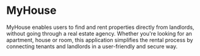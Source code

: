 # MyHouse
MyHouse enables users to find and rent properties directly from landlords, without going through a real estate agency. Whether you're looking for an apartment, house or room, this application simplifies the rental process by connecting tenants and landlords in a user-friendly and secure way.
